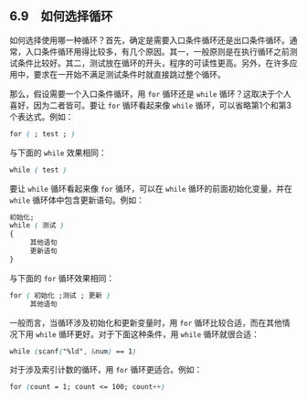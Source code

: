 ## 6.9　如何选择循环

如何选择使用哪一种循环？首先，确定是需要入口条件循环还是出口条件循环。通常，入口条件循环用得比较多，有几个原因。其一，一般原则是在执行循环之前测试条件比较好。其二，测试放在循环的开头，程序的可读性更高。另外，在许多应用中，要求在一开始不满足测试条件时就直接跳过整个循环。

那么，假设需要一个入口条件循环，用 `for` 循环还是 `while` 循环？这取决于个人喜好，因为二者皆可。要让 `for` 循环看起来像 `while` 循环，可以省略第1个和第3个表达式。例如：

```css
for ( ; test ; )

```

与下面的 `while` 效果相同：

```css
while ( test )
```

要让 `while` 循环看起来像 `for` 循环，可以在 `while` 循环的前面初始化变量，并在 `while` 循环体中包含更新语句。例如：

```css
初始化;
while ( 测试 )
{
     其他语句
     更新语句
}
```

与下面的 `for` 循环效果相同：

```css
for ( 初始化 ;测试 ; 更新 )
     其他语句
```

一般而言，当循环涉及初始化和更新变量时，用 `for` 循环比较合适，而在其他情况下用 `while` 循环更好。对于下面这种条件，用 `while` 循环就很合适：

```css
while (scanf("%ld", &num) == 1)
```

对于涉及索引计数的循环，用 `for` 循环更适合。例如：

```css
for (count = 1; count <= 100; count++)
```

